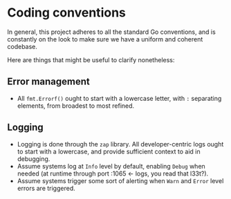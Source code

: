 # Coding conventions

In general, this project adheres to all the standard Go conventions,
and is constantly on the look to make sure we have a uniform and
coherent codebase.

Here are things that might be useful to clarify nonetheless:


## Error management

* All `fmt.Errorf()` ought to start with a lowercase letter, with `:`
  separating elements, from broadest to most refined.

## Logging

* Logging is done through the `zap` library.  All developer-centric logs ought to start with a lowercase, and provide sufficient context to aid in debugging.
* Assume systems log at `Info` level by default, enabling `Debug` when needed (at runtime through port :1065 <- logs, you read that l33t?).
* Assume systems trigger some sort of alerting when `Warn` and `Error` level errors are triggered.
